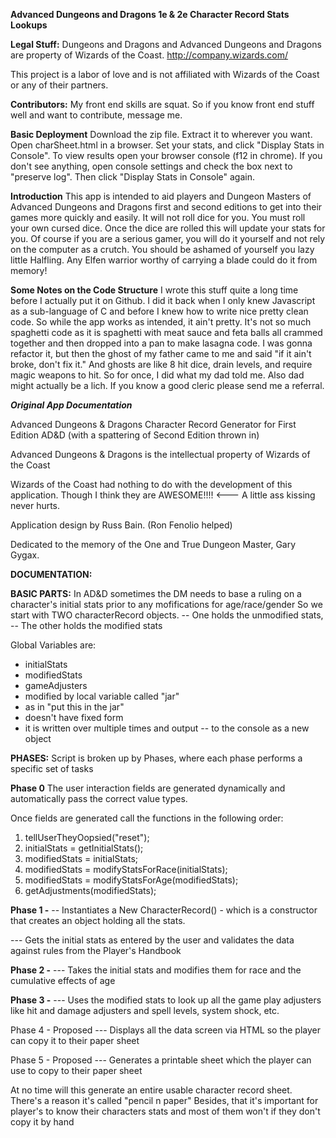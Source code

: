 **Advanced Dungeons and Dragons 1e & 2e Character Record Stats Lookups**

**Legal Stuff:**
Dungeons and Dragons and Advanced Dungeons and Dragons are property of Wizards of the Coast.
http://company.wizards.com/

This project is a labor of love and is not affiliated with Wizards of the Coast or any of their partners.


**Contributors:**
My front end skills are squat. So if you know front end stuff well and want to contribute, message me. 


**Basic Deployment**
Download the zip file. Extract it to wherever you want. Open charSheet.html in a browser.
Set your stats, and click "Display Stats in Console". To view results open your browser console (f12 in chrome).
If you don't see anything, open console settings and check the box next to "preserve log".
Then click "Display Stats in Console" again.

**Introduction**
This app is intended to aid players and Dungeon Masters of Advanced Dungeons and Dragons first 
and second editions to get into their games more quickly and easily. It will not roll dice for you.
You must roll your own cursed dice. Once the dice are rolled this will update your stats 
for you. Of course if you are a serious gamer, you will do it yourself and not rely on the computer
as a crutch. You should be ashamed of yourself you lazy little Halfling. Any Elfen warrior worthy of
carrying a blade could do it from memory!  

**Some Notes on the Code Structure**
I wrote this stuff quite a long time before I actually put it on Github. I did it back when I only knew
Javascript as a sub-language of C and before I knew how to write nice pretty clean code. So while the app
works as intended, it ain't pretty. It's not so much spaghetti code as it is spaghetti with meat sauce 
and feta balls all crammed together and then dropped into a pan to make lasagna code. I was gonna
refactor it, but then the ghost of my father came to me and said "if it ain't broke, don't fix it."
And ghosts are like 8 hit dice, drain levels, and require magic weapons to hit. So for once, I did
what my dad told me. Also dad might actually be a lich. If you know a good cleric please send me a
referral. 


***Original App Documentation***

 
 Advanced Dungeons & Dragons Character Record Generator
 for First Edition AD&D (with a spattering of Second Edition thrown in)
 
 Advanced Dungeons & Dragons is the intellectual property of Wizards of the Coast
 
 Wizards of the Coast had nothing to do with the development of this application.
 Though I think they are AWESOME!!!!  <--- A little ass kissing never hurts.
 
 Application design by Russ Bain. (Ron Fenolio helped)
 
 Dedicated to the memory of the One and True Dungeon Master, Gary Gygax.
 
 
 **DOCUMENTATION:**
 
 **BASIC PARTS:**
 In AD&D sometimes the DM needs to base a ruling on a character's
 initial stats prior to any mofifications for age/race/gender
 So we start with TWO characterRecord objects.
 -- One holds the unmodified stats,
 -- The other holds the modified stats
 
 Global Variables are:
 - initialStats
 - modifiedStats
 - gameAdjusters
 - modified by local variable called "jar"
 - as in "put this in the jar"
 - doesn't have  fixed form
 - it is written over multiple times and output
 --   to the console as a new object
 
 
 **PHASES:**
 Script is broken up by Phases, where each phase performs a specific set of tasks
 
 **Phase 0**
 The user interaction fields are generated dynamically and automatically pass the correct value types.
 
 Once fields are generated call the functions in the following order:
 1. tellUserTheyOopsied("reset");
 2. initialStats = getInitialStats();
 3. modifiedStats = initialStats;
 4. modifiedStats = modifyStatsForRace(initialStats);
 5. modifiedStats = modifyStatsForAge(modifiedStats);
 6. getAdjustments(modifiedStats);
 
 
 
 **Phase 1 -**
 -- Instantiates a New CharacterRecord() - which is a constructor that creates an object holding all the stats.
 
 --- Gets the initial stats as entered by the user and validates the data against rules from the Player's Handbook
 
 **Phase 2 -**
 --- Takes the initial stats and modifies them for race and the cumulative effects of age
 
 **Phase 3 -**
 --- Uses the modified stats to look up all the game play adjusters like hit and damage adjusters
 and spell levels, system shock, etc.
 
  Phase 4 - Proposed
 --- Displays all the data screen via HTML so the player can copy it to their paper sheet
 
 Phase 5 - Proposed
 --- Generates a printable sheet which the player can use to copy to their paper sheet
 
 At no time will this generate an entire usable character record sheet.
 There's a reason it's called "pencil n paper"
 Besides, that it's important for player's to know their characters stats
 and most of them won't if they don't copy it by hand





